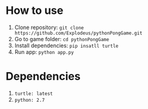 # How to use
1. Clone repository: `git clone https://github.com/Explodeus/pythonPongGame.git`
2. Go to game folder: `cd pythonPongGame`
3. Install dependencies: `pip insatll turtle`
4. Run app: `python app.py`

# Dependencies
1. `turtle: latest`
2. `python: 2.7`